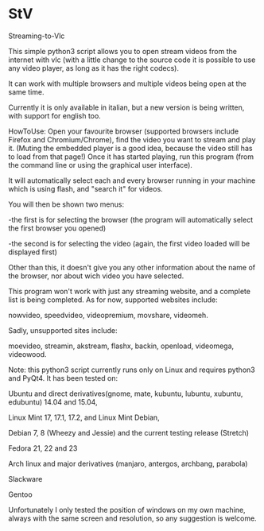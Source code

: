 # StV
Streaming-to-Vlc


This simple python3 script allows you to open stream videos from the internet with vlc (with a little change to the source code it is possible to use any video player, as long as it has the right codecs).

It can work with multiple browsers and multiple videos being open at the same time.


Currently it is only available in italian, but a new version is being written, with support for english too.


HowToUse:
Open your favourite browser (supported browsers include Firefox and Chromium/Chrome), find the video you want to stream and play it. (Muting the embedded player is a good idea, because the video still has to load from that page!)
Once it has started playing, run this program (from the command line or using the graphical user interface).

It will automatically select each and every browser running in your machine which is using flash, and "search it" for videos.

You will then be shown two menus:


-the first is for selecting the browser (the program will automatically select the first browser you opened)

-the second is for selecting the video (again, the first video loaded will be displayed first)


Other than this, it doesn't give you any other information about the name of the browser, nor about wich video you have selected.

This program won't work with just any streaming website, and a complete list is being completed. As for now, supported websites include: 

nowvideo, speedvideo, videopremium, movshare, videomeh.

Sadly, unsupported sites include:

moevideo, streamin, akstream, flashx, backin, openload, videomega, videowood.


Note: this python3 script currently runs only on Linux and requires python3 and PyQt4. It has been tested on:


Ubuntu and direct derivatives(gnome, mate, kubuntu, lubuntu, xubuntu, edubuntu) 14.04 and 15.04,

Linux Mint 17, 17.1, 17.2, and Linux Mint Debian,

Debian 7, 8 (Wheezy and Jessie) and the current testing release (Stretch)

Fedora 21, 22 and 23

Arch linux and major derivatives (manjaro, antergos, archbang, parabola)

Slackware

Gentoo

Unfortunately I only tested the position of windows on my own machine, always with the same screen and resolution, so any suggestion is welcome.
